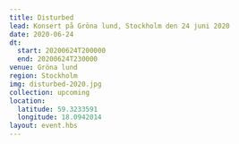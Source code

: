 ```yaml
---
title: Disturbed
lead: Konsert på Gröna lund, Stockholm den 24 juni 2020
date: 2020-06-24
dt:
  start: 20200624T200000
  end: 20200624T230000
venue: Gröna lund
region: Stockholm
img: disturbed-2020.jpg
collection: upcoming
location:
  latitude: 59.3233591
  longitude: 18.0942014
layout: event.hbs
---
```

